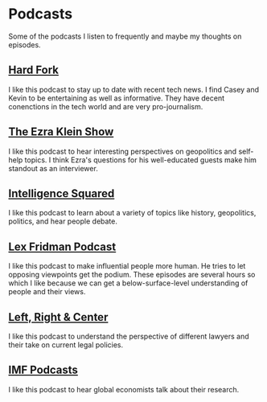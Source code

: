 # Podcasts
Some of the podcasts I listen to frequently and maybe my thoughts on episodes.

## [Hard Fork](https://open.spotify.com/show/44fllCS2FTFr2x2kjP9xeT?si=54be5ff48eab4752)
I like this podcast to stay up to date with recent tech news. I find Casey and Kevin to be entertaining as well as informative. They have decent conenctions in the tech world and are very pro-journalism. 
## [The Ezra Klein Show](https://open.spotify.com/show/3oB5noYIwEB2dMAREj2F7S?si=8bc6dd3831334213)
I like this podcast to hear interesting perspectives on geopolitics and self-help topics. I think Ezra's questions for his well-educated guests make him standout as an interviewer. 
## [Intelligence Squared](https://open.spotify.com/show/7gnNY9Fy8QSRbjXZ00A9jW?si=78c433c133084832)
I like this podcast to learn about a variety of topics like history, geopolitics, politics, and hear people debate. 
## [Lex Fridman Podcast](https://open.spotify.com/show/2MAi0BvDc6GTFvKFPXnkCL?si=a592686e4d474989)
I like this podcast to make influential people more human. He tries to let opposing viewpoints get the podium. These episodes are several hours so which I like because we can get a below-surface-level understanding of people and their views. 
## [Left, Right & Center](https://open.spotify.com/show/21X49oNQyL8c6GKmgzjnmo?si=83b7c1c7feda4797)
I like this podcast to understand the perspective of different lawyers and their take on current legal policies. 
## [IMF Podcasts](https://open.spotify.com/show/2stM36FW9kDwybHetyFqpA?si=df4bf9ac138f4ecf)
I like this podcast to hear global economists talk about their research.
